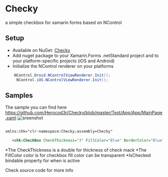 # Checky
a simple checkbox for xamarin forms based on NControl

## Setup
* Available on NuGet: [Checky](https://www.nuget.org/packages/CutView/) 
* Add nuget package to your Xamarin.Forms .netStandard project and to your platform-specific projects (iOS and Android)
* Initialize the NControl renderer on your platforms 

```cs
    NControl.Droid.NControlViewRenderer.Init();
     NControl.iOS.NControlViewRenderer.Init();
```

## Samples
The sample you can find here 
https://github.com/Herocod3r/Checky/blob/master/Test/App/App/MainPage.xaml
![sreenshot](https://image.ibb.co/j39P3o/Simulator_Screen_Shot_i_Phone_7_2018_07_24_at_03_18_34.png)

```xml

xmlns:chk="clr-namespace:Checky;assembly=Checky"

   <chk:CheckBox CheckThickness="3" FillColor="Blue" BorderColor="Blue" IsChecked="true" CheckColor="White" BorderThickness="5" VerticalOptions="Center"  />

```
*The CheckThickness is a double for thickness of check mack
*The FillColor color is for checkbox fill color can be transparent
*IsChecked bindable property for when is active




Check source code for more info
